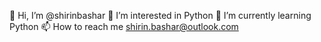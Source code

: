 👋 Hi, I’m @shirinbashar
👀 I’m interested in Python
🌱 I’m currently learning Python
📫 How to reach me shirin.bashar@outlook.com

<!---
shirinbashar/shirinbashar is a ✨ special ✨ repository because its `README.md` (this file) appears on your GitHub profile.
You can click the Preview link to take a look at your changes.
--->
